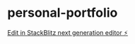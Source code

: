 # personal-portfolio

[Edit in StackBlitz next generation editor ⚡️](https://stackblitz.com/~/github.com/graftedlife/personal-portfolio)